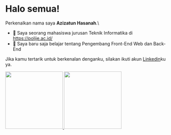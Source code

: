 # Halo semua! 

Perkenalkan nama saya **Azizatun Hasanah**.\

- 🔭 Saya seorang mahasiswa jurusan Teknik Informatika di https://polije.ac.id/
- 🌱 Saya baru saja belajar tentang Pengembang Front-End Web dan Back-End

Jika kamu tertarik untuk berkenalan denganku, silakan ikuti akun [Linkedin](https://www.linkedin.com/in/azizatun-hasanah-700b8a1b5/)ku ya.

<p align="left">
<a href="https://github.com/AzizatunHasanah">
  <img height="180em" src="https://github-readme-stats-eight-theta.vercel.app/api?username=AzizatunHasanah&show_icons=true&theme=algolia&include_all_commits=true&count_private=true"/>
  <img height="180em" src="https://github-readme-stats-eight-theta.vercel.app/api/top-langs/?username=AzizatunHasanah&layout=compact&langs_count=8&theme=algolia"/>
</a>
</p>
